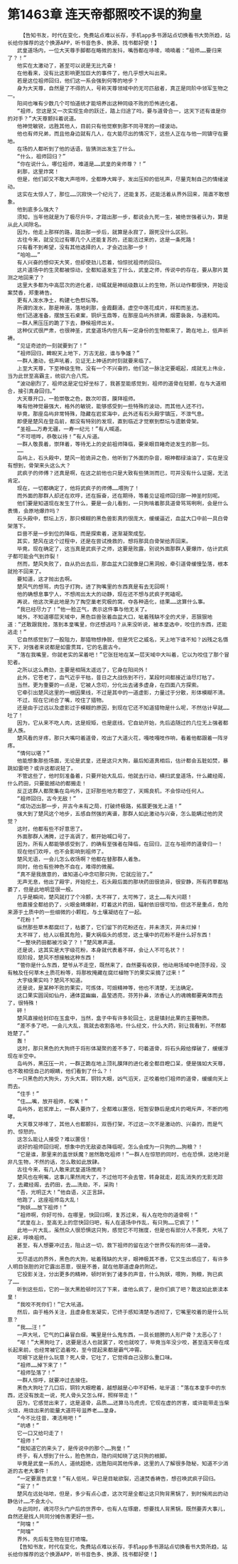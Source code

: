 # 第1463章 连天帝都照咬不误的狗皇
        【告知书友，时代在变化，免费站点难以长存，手机app多书源站点切换看书大势所趋，站长给你推荐的这个换源APP，听书音色多、换源、找书都好使！】
       武皇道场内，一位大天尊手脚都在略微的发抖，嘴唇都在哆嗦，喃喃着：“祖师……要归来了？！”
       他实在太激动了，甚至可以说是无比亢奋！
       在他看来，没有比这影响更加巨大的事件了，他几乎想大叫出来。
       若是这位祖师回归，他们这一系会强到何等的地步？
       身为大天尊，自然是了不得的人，号称天尊领域中的无可匹敌者，真正是同阶中领军生物之一。
       阳间也唯有少数几个可怕道统才能培养出这种同级不败的恐怖进化者。
       “祖师，您这是又一次实现生命的跃迁，踏上归途了吗，要与道骨合一，这天下还有谁是你的对手？”大天尊颤抖着说道。
       他神觉敏锐，远胜其他人，目前只有他觉察到那不同寻常的一缕波动。
       他也有师兄弟，而且他身边就有几人，在大能尽出的情况下，这些人正在与他一同镇守在要地。
       在场的人都听到了他的话语，皆猜测出发生了什么。
       “什么，祖师回归？”
       “你在说什么，哪位祖师，难道是……武皇的亲师尊？！”
       刹那，这里炸窝！
       但是，他们却又不敢大声喧哗，全都睁大眸子，发出压抑的低吼声，尽量克制自己的情绪波动。
       这实在太惊人了，那位……沉寂快一个纪元了，还能复苏，还能活着从界外回来，简直不敢想象。
       他到底多么强大？
       须知，当年他就是为了极尽升华，才踏出那一步，都说会九死一生，被绝世强者认为，算是从此人间除名。
       因为，他走上那样的路，踏出那一步后，就算是永寂了，跟死没什么区别。
       古往今来，就没见过有哪几个人还能复苏的，还能活过来的，这是一条死路！
       只有看不到希望，没有其他选择的人，才会迈出那一步！
       “哈哈……”
       有人兴奋的想仰天大笑，但却使劲儿忍着，怕惊扰祖师的回归。
       这片道场中的生灵都被惊动，全都知道发生了什么，武皇之师，传说中的存在，要从那片莫测之地回来了？
       这里大多都为中高层次的进化者，动辄就是神祇级数以上的生物，所以动作都很快，开始设案焚香，郑重祷告。
       更有人泼水净土，构建七色祭坛等。
       所谓的泼水，那是神液，落地刹那，金霞翻涌，虚空中莲花成片，祥和而圣洁。
       他们迅速准备，摆放玉石桌案，铜炉玉鼎等，在那座岛屿外排满，烟雾袅袅，与道和鸣。
       一群人黑压压的跪了下去，静候祖师出关。
       这种仪式很严肃，也很神圣，武皇道场内但凡有一定身份的生物都来了，跪在地上，低声祈祷。
       “见证奇迹的一刻就要到了！”
       “祖师回归，睥睨天上地下，万古无敌，谁与争雄？”
       一群人激动，低声吼着，见证无上神话的时刻就要来临了。
       上至大天尊，下至神级生物，没有一个不兴奋的，他们这一脉注定要崛起，成就无上伟业，当为此世至高霸主，统驭六合八荒。
       “波动剧烈了，祖师这是定位好坐标了，我甚至能感觉到，祖师的道骨在轻颤，在与大道相合，接引真身回归。”
       大天尊开口，一脸崇敬之色，数次叩首，膜拜祖师。
       唯有他神觉最强大，格外的敏锐，能够感受到一些特殊的波动，而其他人还不行。
       毕竟，那座岛屿非常特殊，隐藏在岩浆海中，此外还有石头殿宇镇压，不泄气息。
       即便是楚风在登岛前，都没有特别的发现，直到临近才觉察到祭坛与遗骸骨架。
       “圣祖……万寿无疆，一寿一纪元！”有人喊道。
       “不可喧哗，恭敬以待！”有人斥道。
       一群人敬畏着，崇拜着，等待无上的史前祖师降临，要亲眼目睹奇迹发生的那一刻。
       ……
       岛屿上，石头殿中，楚风一脸诡异之色，他听到了外面的杂音，眼神都绿油油了，实在是没有想到，骨架来头这么大？
       武疯子的师傅？还真是啊，在这之前他也只是大致有些猜测而已，可并没有什么证据，无法肯定。
       现在，一切都确定了，他将武疯子的师傅……喂狗了！
       而外面的那群人却还在欢呼，还在振奋，还在期待，等着见证祖师回归那一神圣时刻呢。
       他们要是知道现在发生了什么，要是一会儿看到，一只狗啃着那具道骨骂骂咧咧，会是什么表情，会原地爆炸吗？
       石头殿中，祭坛上方，那只模糊的黑色兽影真的很庞大，缓缓逼近，血盆大口中前一具白骨架落下。
       巨兽不是一步到位的降临，而是探索着，逐渐凝聚成型。
       其实，楚风在这个过程中，还是在尝试挽救的，想将那具白骨架给弄回来。
       毕竟，现在确定了，这当真是武疯子之师，这要是败露，别说外面那群人要爆炸，估计武疯子都可能会气到炸裂！
       然而，楚风失败了，自从扔出去后，那血盆大口就像是口黑洞般，牵引道骨缓慢坠落，根本就抢不回来了。
       要知道，这才抛出去啊。
       楚风气的想骂，肉包子打狗，进了狗嘴里的东西真是有去无回啊！
       他的确想息事宁人，不想闹出太大的动静，现在还不想与武疯子死磕呢。
       再说，他这次来此地是为了掏空巢老究极的窝，夺各种造化，结果……这算什么事。
       “我已经尽力了！”他一脸正气，表示这件事与他无关了。
       域外，不知道哪层天域中，黑色巨兽张着血盆大口，呲着残缺不全的犬牙，恶狠狠地道：“还敢跟我抢，落到本皇嘴里，你还想逃吗？从来没听说，被本皇选中，咬住的东西，还能逃走！”
       它自然感觉到了一股阻力，那猎物想挣脱，但是凭它之威名，天上地下谁不知？凶残之名慑天下，对强者来说都是如雷贯耳，它的名震古今。
       “落在我嘴里，你就老实的呆着吧！”它张狂地在某一层天域中大叫着，它以为咬住了那个冒犯者。
       之所以这么费劲，主要是相隔太遥远了，它身在阳间外！
       此外，它苍老了，血气近乎干枯，昔日之大战伤到不行，某段时间都接近油尽灯枯了。
       当然，更为重要的一点是，它被人念叨，分化出去诸多虚身，在四面八方探索。
       它牵引出楚风这里的一根因果线，不过是其中的一道虚影，力量过于分散，形体模糊不清。
       不过，现在它闭合了嘴，咬住了猎物。
       还是由于过远以及虚影过于模糊的原因，到现在它还不知道猎物是什么呢，不然估计早就……吐了！
       因为，它从来不吃人肉，这是规矩，也是底线，它自幼开始，先后追随过的几位无上强者都是人族。
       楚风看的牙疼，那只大嘴叼着道骨，咬出了大道火花，嘎吱嘎吱作响，看着他都跟着一阵牙疼。
       “情何以堪？”
       他能想象那些场面，无论是武皇，还是这只大狗，最后知道真相后，估计都会五脏如焚，暴跳如雷吧？或许这都说轻了。
       不管这些了，他时刻准备着，只要开始大乱后，他就去行动，横扫武皇道场，什么藏经阁，什么药田，只要能撼动的都搬走！
       反正这群人都聚集在岛屿外，正好那些地方都空了，天赐良机，不会惊动任何人。
       “祖师回归，古今无敌！”
       “成功迈出那一步，开古今未有之局，打破终极路，拓展更强无上道！”
       强大到了楚风这个地步，五感自然强的离谱，那群人如此激动与兴奋，怎么能瞒过他的灵觉？
       这时，他都有些不好意思了。
       外面那群人沸腾，过于高调了，都开始喊口号了。
       因为，所有人都能够感受到了，的确有至强者在降临，在回归，正在与祖师的道骨归一！
       现在他们欢呼，也不会影响到祖师了。
       楚风无语，一会儿怎么收场啊？他都在替那群人着急。
       同时，他也有些神色不自在，难得的微赧。
       “真不是我故意的，谁知道心中念叨那只狗，它就应验了。”
       无声无息，他出了殿宇，开始挖土，石头殿后面的那块药田很诡异，很安静，所有药草都枯萎了，但是此地明显很一般。
       几乎是瞬间，楚风就打了个冷颤，太不祥了，太可怖了，这土……有大问题！
       他直接全都给扔了，火眼金睛爆射，盯着这片药田，辐射依旧很可怕，但这不是重点，危险来源于土质中的一些细微的小颗粒，与土壤凝结在了一起。
       “花粉！”
       纵然那些草木都腐烂了，枯萎了，它们留下的花粉还在，并未溃灭，并未烂掉！
       太不祥了，给人以极其危险，要大祸临头的感觉，这土壤中的花粉不是什么好东西！
       “一整块药田都被污染了？！”楚风寒声道。
       还是说，这其实是大宇级花粉，本身就代表着不祥，会让人不可名状？！
       现阶段，楚风不想接触这种东西！
       “管你是什么东西，楚爷从不走空，既然来了，自然要有收获，他动用场域中绝顶手段，没有触及任何草木土质花粉等，将那枚掩藏在腐烂植物下的果实采摘了过来！”
       大宇级果实吗？楚风不知道。
       还是说，是某种不败的果实，可炼体，可煅精神等，他也不清楚，无法确定。
       这口果实圆润如仙丹，通体蓝幽幽，晶莹透亮，芬芳扑鼻，浓香让人的魂魄都要离体而去了，很特殊！
       砰！
       楚风直接给封印在玉盒中，当然，盒子中有许多轮回土，这是镇封此果的主要物质。
       “差不多了吧，一会儿大乱，我就去收割各地，什么经文，什么大药，别让我看到，不然都姓楚了。”
       轰！
       这时，那只黑色的大狗终于将形体凝聚的差不多了，叼着道骨，将石头殿给撑破了，缓缓浮现在半空中。
       岛屿外，黑压压一片，一群正跪在地上顶礼膜拜的进化者全都目瞪口呆，便是强如大天尊，也不敢相信自己的眼睛，他们看到了什么？！
       一只黑色的大狗头，方头大耳，铜铃大眼，凶气滔天，正咬着他们祖师的道骨，缓缓向天上而去。
       “住手！”
       “住……嘴，放开祖师，松嘴！”
       岛屿外，岩浆岸上，一群人要炸了，全都难以置信，短暂安静后是成片的喝斥声，不断的咆哮。
       大天尊又哆嗦了，其他人也都颤抖，双唇打架，不过这一次不是激动的、兴奋的，而是气的、惊怒的。
       这怎么能让人接受？难以置信！
       说好的祖师回归呢，想象中的无敌姿态降临呢，怎么会成为一只狗的……狗粮？！
       “它是谁，那里来的盖世妖魔？居然敢吃祖师！”一群人在惊怒的同时，也在恐惧，这绝对是非凡生物，不然的话，怎么敢如此放肆。
       古往今来，有几人敢来武皇道场搅闹？
       楚风也在咧嘴，这事儿果然闹大了，不过他可不会去管，转身就走，趁乱消失的无影无踪了，去藏经阁，去药田，去……洗劫，不，采购！
       “吾，光明正大！”他自语，义正言辞。
       他跑了，这座祖师岛大乱！
       “狗妖……放下祖师！”
       “祖师啊，你好可怜，在哪里，快回归啊，复苏过来，有人在吃你的道骨啊！”
       “武皇在上，至高无上的您快回归吧，有人在道场中作乱，有只狗……它疯了！”
       此地一片大乱，虽然众人很恐惧这只狗，感觉它不可揣度，但是也有部分人不畏死，大吼了起来，呼唤祖师。
       甚至，有人想要冲过去，阻止这一切，救下祖师的留在这个世界仅有的形体——道骨。
       ……
       无尽遥远的界外，黑色的大狗，呲着残缺的大牙，眼神极其不善，它又生出感应了，有许多人明目张胆的对它露出恶意，很是不善，就在他那道虚身的附近。
       它投影关注，分出更多的精神，顿时听到了诸多的声音，什么狗妖，喂狗，狗粮，狗已疯了……
       听到这些后，它的一张大黑脸顿时沉了下来，谁他么疯了，是你们疯了吧？敢这如此亵渎本皇！
       “我咬不死你们！”它大吼道。
       然后，由于格外关注，且虚身愈发凝实，它终于感知清楚与透彻了，它嘴里咬着的是什么玩意？
       “我……汪！”
       一声大吼，它气的口鼻冒白烟，嘴里是什么鬼东西，一具长翅膀的人形尸骨？太恶心了！
       “呕！”大黑狗吐了，这要是活人也就罢了，咬也就咬了，毕竟当年没少咬，甚至连天帝在成长起来前，也经常被它追着咬，至今提起来都是霸气冲霄。
       可眼下这是什么玩意？死人骨，它吐了，它觉得自己没那么重口味。
       “祖师……掉下来了！”
       “祖师坠落了！”
       一群人惊呼，就要冲过去接住。
       黑色大狗吐了几口后，铜铃大眼瞪着，越想越是心中不舒畅，呲牙道：“落在本皇手中的东西，还没有放走一说，死人骨头又怎么样，照样带走！”
       因为，它感觉出来了，这是道骨，品质……还算马马虎虎，它现在虚的厉害，或许能带走当柴火烧，用烧出来的能量大道符号滋养老……皇身。
       “今不比往昔，凑活用吧！”
       “吭哧！”
       它一口又给叼走了！
       “祖师！”
       “我知道它的来头了，是传说中的那个……狗皇！”
       终于，有人想到了什么，脸色煞白，隐约间知晓了这只狗的根脚。
       毕竟是武皇一系的人，道统超绝，远胜阳间其他传承，这里的人了解很多隐秘，知道不少消逝的古老大事件！
       “一定要禀告武皇！”有人低吼，早已是目眦欲裂，迅速焚香祷告，想召唤武疯子回归。
       “妥了！”
       楚风在远处咕哝，但是，多少有点心虚，这次可是全都让这只狗背黑锅了，到时候闹出的动静估计……不会太小。
       与此同时，魂河尽头门户后的世界中，也有人在琢磨，想要找人背黑锅，既然要弄大事儿，自然还是找人共同分摊伤害更好一些。
       “阿嚏！”
       “阿嚏”
       界外，先后有生物在狂打喷嚏。
       【告知书友，时代在变化，免费站点难以长存，手机app多书源站点切换看书大势所趋，站长给你推荐的这个换源APP，听书音色多、换源、找书都好使！】